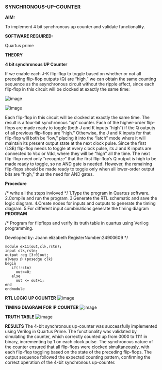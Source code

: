 ### SYNCHRONOUS-UP-COUNTER

**AIM:**

To implement 4 bit synchronous up counter and validate functionality.

**SOFTWARE REQUIRED:**

Quartus prime

**THEORY**

**4 bit synchronous UP Counter**

If we enable each J-K flip-flop to toggle based on whether or not all preceding flip-flop outputs (Q) are “high,” we can obtain the same counting sequence as the asynchronous circuit without the ripple effect, since each flip-flop in this circuit will be clocked at exactly the same time:

![image](https://github.com/naavaneetha/SYNCHRONOUS-UP-COUNTER/assets/154305477/d5db3fa0-e413-404c-b80e-b2f39d82e7e8)


![image](https://github.com/naavaneetha/SYNCHRONOUS-UP-COUNTER/assets/154305477/52cb61eb-d04b-442d-810c-31185a68410b)

Each flip-flop in this circuit will be clocked at exactly the same time.
The result is a four-bit synchronous “up” counter. Each of the higher-order flip-flops are made ready to toggle (both J and K inputs “high”) if the Q outputs of all previous flip-flops are “high.”
Otherwise, the J and K inputs for that flip-flop will both be “low,” placing it into the “latch” mode where it will maintain its present output state at the next clock pulse.
Since the first (LSB) flip-flop needs to toggle at every clock pulse, its J and K inputs are connected to Vcc or Vdd, where they will be “high” all the time.
The next flip-flop need only “recognize” that the first flip-flop’s Q output is high to be made ready to toggle, so no AND gate is needed.
However, the remaining flip-flops should be made ready to toggle only when all lower-order output bits are “high,” thus the need for AND gates.

**Procedure**

/* write all the steps invloved */
1.Type the program in Quartus software.
2.Compile and run the program.
3.Generate the RTL schematic and save the logic diagram.
4.Create nodes for inputs and outputs to generate the timing diagram.
5.For different input combinations generate the timing diagram
**PROGRAM**

/* Program for flipflops and verify its truth table in quartus using Verilog programming. 

Developed by: Joann elizabeth RegisterNumber:24900609
*/
```
module ex11(out,clk,rstn);
input clk,rstn;
output reg [3:0]out;
always @ (posedge clk)
begin
   if(!rstn)
     out<=0;
   else 
     out <= out+1;
end
endmodule
```
**RTL LOGIC UP COUNTER**
![image](https://github.com/user-attachments/assets/1f5103e3-f6a5-408b-b2f1-58c199ca37d1)

**TIMING DIAGRAM FOR IP COUNTER**
![image](https://github.com/user-attachments/assets/e1d86c80-dcb1-442c-8645-5b5dcf2bf6ab)

**TRUTH TABLE**
![image](https://github.com/user-attachments/assets/556a3aa4-4ed1-46c4-86df-7984396df33c)


**RESULTS**
 The 4-bit synchronous up-counter was successfully implemented using Verilog in Quartus Prime. The functionality was validated by simulating the counter, which correctly counted up from 0000 to 1111 in binary, incrementing by 1 on each clock pulse. The synchronous nature of the counter ensured that all flip-flops were clocked simultaneously, with each flip-flop toggling based on the state of the preceding flip-flops. The output sequence followed the expected counting pattern, confirming the correct operation of the 4-bit synchronous up-counter.
